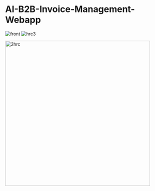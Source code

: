 # AI-B2B-Invoice-Management-Webapp

![front](https://github.com/AnirbanBall/AI-B2B-Invoice-Management-Webapp/assets/72156677/679b8876-7190-4e4f-92f4-cad47135bf98)
![hrc3](https://github.com/AnirbanBall/AI-B2B-Invoice-Management-Webapp/assets/72156677/e17df7f3-0282-4360-9c3e-01b42ea9b7b2)

<img width="463" alt="2hrc" src="https://github.com/AnirbanBall/AI-B2B-Invoice-Management-Webapp/assets/72156677/a3d787ff-a4e4-46cf-92db-f20595ac6faa">
